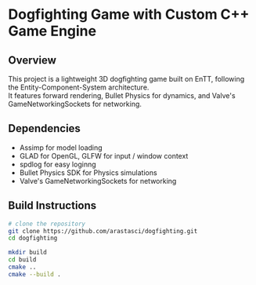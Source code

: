 # Dogfighting Game with Custom C++ Game Engine

## Overview
This project is a lightweight 3D dogfighting game built on EnTT, following the Entity-Component-System architecture.  
It features forward rendering, Bullet Physics for dynamics, and Valve's GameNetworkingSockets for networking.

## Dependencies
- Assimp for model loading
- GLAD for OpenGL, GLFW for input / window context
- spdlog for easy loginng
- Bullet Physics SDK for Physics simulations
- Valve's GameNetworkingSockets for networking
  
##  Build Instructions

```bash
# clone the repository
git clone https://github.com/arastasci/dogfighting.git
cd dogfighting

mkdir build
cd build
cmake ..
cmake --build .
